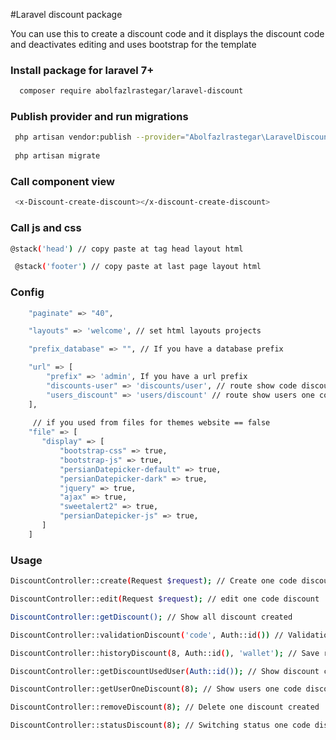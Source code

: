 #Laravel discount package

You can use this to create a discount code and it displays the discount code and deactivates editing and uses bootstrap for the template


### Install package for laravel 7+
```bash
  composer require abolfazlrastegar/laravel-discount
````

### Publish provider and run migrations
```bash
 php artisan vendor:publish --provider="Abolfazlrastegar\LaravelDiscount\Provider\DiscountServiceProvider" --force 
 
 php artisan migrate
```

### Call component view
```bash
 <x-Discount-create-discount></x-discount-create-discount>  
```
### Call js and css
```bash
@stack('head') // copy paste at tag head layout html  

 @stack('footer') // copy paste at last page layout html
```
### Config 
```bash
    "paginate" => "40",

    "layouts" => 'welcome', // set html layouts projects 

    "prefix_database" => "", // If you have a database prefix

    "url" => [
        "prefix" => 'admin', If you have a url prefix
        "discounts-user" => 'discounts/user', // route show code discounts one user 
        "users_discount" => 'users/discount' // route show users one code discount
    ],
    
     // if you used from files for themes website == false
    "file" => [
       "display" => [
           "bootstrap-css" => true,
           "bootstrap-js" => true,
           "persianDatepicker-default" => true,
           "persianDatepicker-dark" => true,
           "jquery" => true,
           "ajax" => true,
           "sweetalert2" => true,
           "persianDatepicker-js" => true,
       ]
    ]
```
### Usage
```bash
DiscountController::create(Request $request); // Create one code discount 

DiscountController::edit(Request $request); // edit one code discount

DiscountController::getDiscount(); // Show all discount created

DiscountController::validationDiscount('code', Auth::id()) // Validation discount code used user

DiscountController::historyDiscount(8, Auth::id(), 'wallet'); // Save report used discount codes

DiscountController::getDiscountUsedUser(Auth::id()); // Show discount codes one user used

DiscountController::getUserOneDiscount(8); // Show users one code discount used

DiscountController::removeDiscount(8); // Delete one discount created

DiscountController::statusDiscount(8); // Switching status one code discount
```
